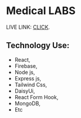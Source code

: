 # Medical LABS

LIVE LINK: [CLICK](https://medical-abs.web.app/).

## Technology Use:

- React,
- Firebase,
- Node js,
- Express js,
- Tailwind Css,
- DaisyUi,
- React Form Hook,
- MongoDB,
- Etc
